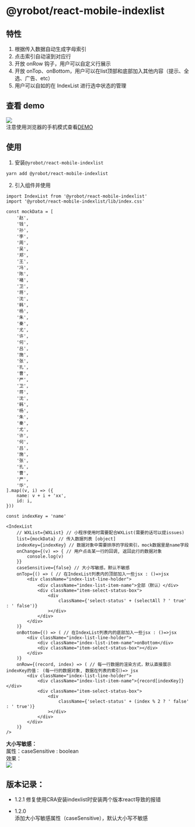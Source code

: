 # @yrobot/react-mobile-indexlist

## 特性

1. 根据传入数据自动生成字母索引
2. 点击索引自动滚到对应行
3. 开放 onRow 钩子，用户可以自定义行展示
4. 开放 onTop、onBottom，用户可以在list顶部和底部加入其他内容（提示、全选、广告、etc）
5. 用户可以自如的在 IndexList 进行选中状态的管理

## 查看 demo

![](https://tva1.sinaimg.cn/large/007S8ZIlly1gfvgapbn23g30cg0qokjm.gif)  
注意使用浏览器的手机模式查看[DEMO](https://yrobot.github.io/react-mobile-indexList/demo/dist/)

## 使用

1. 安装`@yrobot/react-mobile-indexlist`

```
yarn add @yrobot/react-mobile-indexlist
```

2. 引入组件并使用

```
import IndexList from '@yrobot/react-mobile-indexlist'
import '@yrobot/react-mobile-indexlist/lib/index.css'

const mockData = [
	'赵',
	'钱',
	'孙',
	'李',
	'周',
	'吴',
	'郑',
	'王',
	'冯',
	'陈',
	'褚',
	'卫',
	'蒋',
	'沈',
	'韩',
	'杨',
	'朱',
	'秦',
	'尤',
	'许',
	'何',
	'吕',
	'施',
	'张',
	'孔',
	'曹',
	'严',
	'卫',
	'蒋',
	'沈',
	'韩',
	'杨',
	'朱',
	'秦',
	'尤',
	'许',
	'何',
	'吕',
	'施',
	'张',
	'孔',
	'曹',
	'严',
	'华',
].map((v, i) => ({
	name: v + i + 'xx',
	id: i,
}))

const indexKey = 'name'

<IndexList
	// WXList={WXList} // 小程序使用时需要配合WXList(需要的话可以提issues)
	list={mockData} // 传入数据列表 [object]
	indexKey={indexKey} // 数据对象中需要排序的字段索引，mock数据里是name字段
	onChange={(v) => { // 用户点击某一行的回调, 返回此行的数据对象
		console.log(v)
	}}
	caseSensitive={false} // 大小写敏感，默认不敏感
	onTop={() => ( // 在IndexList列表内的顶部加入一些jsx : ()=>jsx
		<div className="index-list-line-holder">
			<div className="index-list-item-name">全部（默认）</div>
			<div className="item-select-status-box">
				<div
					className={'select-status' + (selectAll ? ' true' : ' false')}
				></div>
			</div>
		</div>
	)}
	onBottom={() => ( // 在IndexList列表内的底部加入一些jsx : ()=>jsx
		<div className="index-list-line-holder">
			<div className="index-list-item-name">onBottom</div>
			<div className="item-select-status-box"></div>
		</div>
	)}
	onRow={(record, index) => ( // 每一行数据的渲染方式，默认直接展示indexKey的值： (每一行的数据对象, 数据在列表的索引)=> jsx
		<div className="index-list-line-holder">
			<div className="index-list-item-name">{record[indexKey]}</div>
			<div className="item-select-status-box">
				<div
					className={'select-status' + (index % 2 ? ' false' : ' true')}
				></div>
			</div>
		</div>
	)}
/>

```

__大小写敏感：__  
属性：caseSensitive : boolean   
效果：    
![](https://tva1.sinaimg.cn/large/007S8ZIlly1ghkbcxmy0vj30b10cm74m.jpg) 



## 版本记录：

- 1.2.1 
修复使用CRA安装indexlist时安装两个版本react导致的报错 

- 1.2.0  
添加大小写敏感属性（caseSensitive），默认大小写不敏感 

